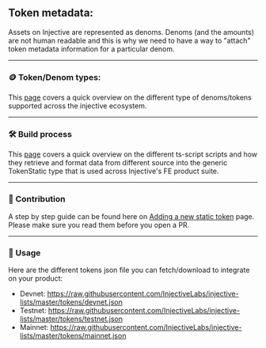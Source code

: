 ## Token metadata:

Assets on Injective are represented as denoms. Denoms (and the amounts) are not human readable and this is why we need to have a way to "attach" token metadata information for a particular denom.

---

### 🪙 Token/Denom types:

This [page](./tokens/README.md) covers a quick overview on the different type of denoms/tokens supported across the injective ecosystem.

---

### 🛠️ Build process

This [page](./SCRIPTS.md) covers a quick overview on the different ts-script scripts and how they retrieve and format data from different source into the generic TokenStatic type that is used across Injective's FE product suite.

---

### 📜 Contribution

A step by step guide can be found here on [Adding a new static token](./../CONTRIBUTING.md) page. Please make sure you read them before you open a PR.

---

### 🔮 Usage

Here are the different tokens json file you can fetch/download to integrate on your product:

- Devnet: https://raw.githubusercontent.com/InjectiveLabs/injective-lists/master/tokens/devnet.json
- Testnet: https://raw.githubusercontent.com/InjectiveLabs/injective-lists/master/tokens/testnet.json
- Mainnet: https://raw.githubusercontent.com/InjectiveLabs/injective-lists/master/tokens/mainnet.json
